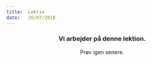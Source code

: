 ```yaml
---
title:  Lektie
date:   26/07/2018
---
```


### <center>Vi arbejder på denne lektion.</center>
<center>Prøv igen senere.</center>